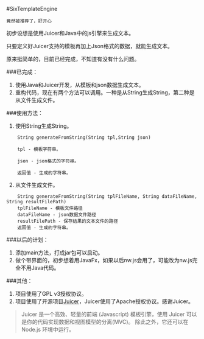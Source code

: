 #SixTemplateEngine

    竟然被推荐了，好开心
    
初步设想是使用Juicer和Java中的js引擎来生成文本。

只要定义好Juicer支持的模板再加上Json格式的数据，就能生成文本。

原来挺简单的，目前已经完成，不知道有没有什么问题。

###已完成：
1. 使用Java和Juicer开发，从模板和json数据生成文本。
2. 重构代码，现在有两个方法可以调用。一种是从String生成String，第二种是从文件生成文件。

###使用方法：
1. 使用String生成String。
```
    String generateFromString(String tpl,String json)

    tpl - 模板字符串。
    
    json - json格式的字符串。
    
    返回值 - 生成的字符串。
```
2. 从文件生成文件。
```
    String generateFromString(String tplFileName, String dataFileName, String resultFilePath)
    tplFileName - 模板文件路径
    dataFileName - json数据文件路径
    resultFilePath - 保存结果的文本文件的路径
    返回值 - 生成的字符串。
```

###以后的计划：
1. 添加main方法，打成jar包可以启动。
2. 做个带界面的，初步想着用JavaFx，如果以后nw.js会用了，可能改为nw.js完全不用Java代码。

###其他：
1. 项目使用了GPL v3授权协议。
1. 项目使用了开源项目[Juicer][Juicer]，Juicer使用了Apache授权协议。感谢Juicer。
>Juicer 是一个高效、轻量的前端 (Javascript) 模板引擎，使用 Juicer 可以是你的代码实现数据和视图模型的分离(MVC)。 除此之外，它还可以在 Node.js 环境中运行。

[Juicer]: http://juicer.name/  "Juicer 官方网站"
[JuicerDoc]: http://juicer.name/docs/docs_zh_cn.html  "Juicer 中文文档"
